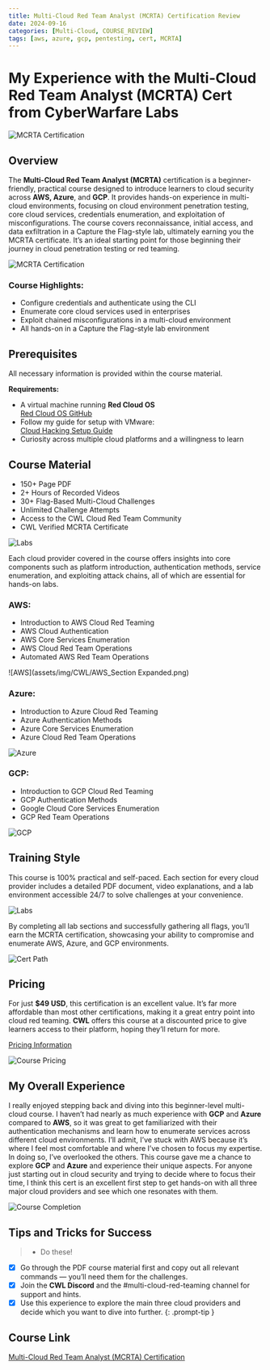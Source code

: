 ```yaml
---
title: Multi-Cloud Red Team Analyst (MCRTA) Certification Review  
date: 2024-09-16  
categories: [Multi-Cloud, COURSE_REVIEW]  
tags: [aws, azure, gcp, pentesting, cert, MCRTA]  
---
```


# My Experience with the Multi-Cloud Red Team Analyst (MCRTA) Cert from CyberWarfare Labs

![MCRTA Certification](assets/img/CWL/MCRTA_Icon.png)

## Overview

The **Multi-Cloud Red Team Analyst (MCRTA)** certification is a beginner-friendly, practical course designed to introduce learners to cloud security across **AWS, Azure**, and **GCP**. It provides hands-on experience in multi-cloud environments, focusing on cloud environment penetration testing, core cloud services, credentials enumeration, and exploitation of misconfigurations. The course covers reconnaissance, initial access, and data exfiltration in a Capture the Flag-style lab, ultimately earning you the MCRTA certificate. It’s an ideal starting point for those beginning their journey in cloud penetration testing or red teaming.

![MCRTA Certification](assets/img/CWL/Lab_architecture_image.png)

### Course Highlights:
- Configure credentials and authenticate using the CLI
- Enumerate core cloud services used in enterprises
- Exploit chained misconfigurations in a multi-cloud environment
- All hands-on in a Capture the Flag-style lab environment

## Prerequisites

All necessary information is provided within the course material.

**Requirements:**
- A virtual machine running **Red Cloud OS**  
  [Red Cloud OS GitHub](https://github.com/RedTeamOperations/RedCloud-OS)  
- Follow my guide for setup with VMware:  
  [Cloud Hacking Setup Guide](https://github.com/redskycyber/Cloud-Security/blob/main/redskycyber_cloudhackingsetup.pdf)  
- Curiosity across multiple cloud platforms and a willingness to learn

## Course Material

- 150+ Page PDF  
- 2+ Hours of Recorded Videos  
- 30+ Flag-Based Multi-Cloud Challenges  
- Unlimited Challenge Attempts  
- Access to the CWL Cloud Red Team Community  
- CWL Verified MCRTA Certificate  

![Labs](assets/img/CWL/MCRTA_Lab_Modules.png)

Each cloud provider covered in the course offers insights into core components such as platform introduction, authentication methods, service enumeration, and exploiting attack chains, all of which are essential for hands-on labs.

### AWS:
- Introduction to AWS Cloud Red Teaming  
- AWS Cloud Authentication  
- AWS Core Services Enumeration  
- AWS Cloud Red Team Operations  
- Automated AWS Red Team Operations  

![AWS](assets/img/CWL/AWS_Section Expanded.png)

### Azure:
- Introduction to Azure Cloud Red Teaming  
- Azure Authentication Methods  
- Azure Core Services Enumeration  
- Azure Cloud Red Team Operations  

![Azure](assets/img/CWL/Azure_Section_Expanded.png)

### GCP:
- Introduction to GCP Cloud Red Teaming  
- GCP Authentication Methods  
- Google Cloud Core Services Enumeration  
- GCP Red Team Operations  

![GCP](assets/img/CWL/GCP_Section_Expanded.png)

## Training Style

This course is 100% practical and self-paced. Each section for every cloud provider includes a detailed PDF document, video explanations, and a lab environment accessible 24/7 to solve challenges at your convenience.

![Labs](assets/img/CWL/Labs_expanded.png)

By completing all lab sections and successfully gathering all flags, you’ll earn the MCRTA certification, showcasing your ability to compromise and enumerate AWS, Azure, and GCP environments.

![Cert Path](assets/img/CWL/Cert_Path.png)


## Pricing

For just **$49 USD**, this certification is an excellent value. It’s far more affordable than most other certifications, making it a great entry point into cloud red teaming. **CWL** offers this course at a discounted price to give learners access to their platform, hoping they’ll return for more.

[Pricing Information](https://cyberwarfare.live/product/multi-cloud-red-team-analyst-mcrta/)

![Course Pricing](assets/img/CWL/Pricing.png)

## My Overall Experience

I really enjoyed stepping back and diving into this beginner-level multi-cloud course. I haven’t had nearly as much experience with **GCP** and **Azure** compared to **AWS**, so it was great to get familiarized with their authentication mechanisms and learn how to enumerate services across different cloud environments. I’ll admit, I’ve stuck with AWS because it’s where I feel most comfortable and where I’ve chosen to focus my expertise. In doing so, I’ve overlooked the others. This course gave me a chance to explore **GCP** and **Azure** and experience their unique aspects. For anyone just starting out in cloud security and trying to decide where to focus their time, I think this cert is an excellent first step to get hands-on with all three major cloud providers and see which one resonates with them.

![Course Completion](assets/img/CWL/MCRTA_Certification.png)

## Tips and Tricks for Success
> - Do these!
  - [x] Go through the PDF course material first and copy out all relevant commands — you’ll need them for the challenges.  
  - [x] Join the **CWL Discord** and the #multi-cloud-red-teaming channel for support and hints.
  - [x] Use this experience to explore the main three cloud providers and decide which you want to dive into further. 
{: .prompt-tip }

## Course Link

[Multi-Cloud Red Team Analyst (MCRTA) Certification](https://cyberwarfare.live/product/multi-cloud-red-team-analyst-mcrta/)
